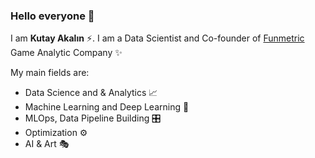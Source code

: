 ### Hello everyone 👋

I am **Kutay Akalın** ⚡️. I am a Data Scientist and Co-founder of [Funmetric](http://funmetric.io/) Game Analytic Company ✨  

My main fields are:
- Data Science and & Analytics 📈
- Machine Learning and Deep Learning 🤖
- MLOps, Data Pipeline Building 🎛️
- Optimization ⚙️
- AI & Art 🎭

<!--
**KutayAkalin/kutayakalin** is a ✨ _special_ ✨ repository because its `README.md` (this file) appears on your GitHub profile.


Here are some ideas to get you started:

- 🔭 I’m currently working on ...
- 🌱 I’m currently learning ...
- 👯 I’m looking to collaborate on ...
- 🤔 I’m looking for help with ...
- 💬 Ask me about ...
- 📫 How to reach me: ...
- 😄 Pronouns: ...
- ⚡ Fun fact: ...
-->
